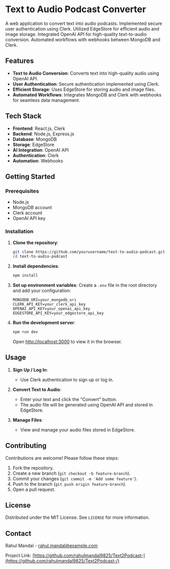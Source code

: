 # Text to Audio Podcast Converter

A web application to convert text into audio podcasts. Implemented secure user authentication using Clerk. Utilized EdgeStore for efficient audio and image storage. Integrated OpenAI API for high-quality text-to-audio conversion. Automated workflows with webhooks between MongoDB and Clerk.

## Features

- **Text to Audio Conversion**: Converts text into high-quality audio using OpenAI API.
- **User Authentication**: Secure authentication implemented using Clerk.
- **Efficient Storage**: Uses EdgeStore for storing audio and image files.
- **Automated Workflows**: Integrates MongoDB and Clerk with webhooks for seamless data management.

## Tech Stack

- **Frontend**: React.js, Clerk
- **Backend**: Node.js, Express.js
- **Database**: MongoDB
- **Storage**: EdgeStore
- **AI Integration**: OpenAI API
- **Authentication**: Clerk
- **Automation**: Webhooks

## Getting Started

### Prerequisites

- Node.js
- MongoDB account
- Clerk account
- OpenAI API key

### Installation

1. **Clone the repository**:
    ```bash
    git clone https://github.com/yourusername/text-to-audio-podcast.git
    cd text-to-audio-podcast
    ```

2. **Install dependencies**:
    ```bash
    npm install
    ```

3. **Set up environment variables**:
    Create a `.env` file in the root directory and add your configuration:
    ```env
    MONGODB_URI=your_mongodb_uri
    CLERK_API_KEY=your_clerk_api_key
    OPENAI_API_KEY=your_openai_api_key
    EDGESTORE_API_KEY=your_edgestore_api_key
    ```

4. **Run the development server**:
    ```bash
    npm run dev
    ```

    Open [http://localhost:3000](http://localhost:3000) to view it in the browser.

## Usage

1. **Sign Up / Log In**:
   - Use Clerk authentication to sign up or log in.

2. **Convert Text to Audio**:
   - Enter your text and click the "Convert" button.
   - The audio file will be generated using OpenAI API and stored in EdgeStore.

3. **Manage Files**:
   - View and manage your audio files stored in EdgeStore.

## Contributing

Contributions are welcome! Please follow these steps:

1. Fork the repository.
2. Create a new branch (`git checkout -b feature-branch`).
3. Commit your changes (`git commit -m 'Add some feature'`).
4. Push to the branch (`git push origin feature-branch`).
5. Open a pull request.

## License

Distributed under the MIT License. See `LICENSE` for more information.

## Contact

Rahul Mandal - rahul.mandal@example.com

Project Link: [https://github.com/rahulmandal9825/Text2Podcast-](https://github.com/rahulmandal9825/Text2Podcast-/)
